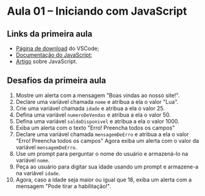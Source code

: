 # Aula 01 – Iniciando com JavaScript

## Links da primeira aula

- [Página de download](https://code.visualstudio.com/download) do VSCode;
- [Documentação do JavaScript](https://developer.mozilla.org/pt-BR/docs/Learn/JavaScript/First_steps/What_is_JavaScript);
- [Artigo](https://www.alura.com.br/artigos/javascript) sobre JavaScript.

## Desafios da primeira aula

1. Mostre um alerta com a mensagem "Boas vindas ao nosso site!".
2. Declare uma variável chamada `nome` e atribua a ela o valor "Lua".
3. Crie uma variável chamada `idade` e atribua a ela o valor 25.
4. Defina uma variável `numeroDeVendas` e atribua a ela o valor 50.
5. Defina uma variável `saldoDisponivel` e atribua a ela o valor 1000.
6. Exiba um alerta com o texto "Erro! Preencha todos os campos"
7. Declare uma variável chamada `mensagemDeErro` e atribua a ela o valor "Erro! Preencha todos os campos" Agora exiba um alerta com o valor da variável `mensagemDeErro`.
8. Use um prompt para perguntar o nome do usuário e armazená-lo na variável `nome`.
9. Peça ao usuário para digitar sua idade usando um prompt e armazene-a na variável `idade`.
10. Agora, caso a idade seja maior ou igual que 18, exiba um alerta com a mensagem "Pode tirar a habilitação!".
